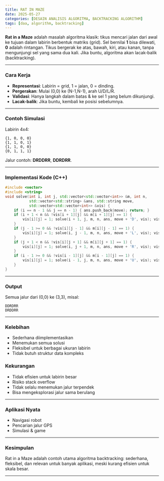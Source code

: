 ```yaml
---
title: RAT IN MAZE
date: 2025-05-27
categories: [DESAIN ANALISIS ALGORITMA, BACKTRACKING ALGORITHM]
tags: [daa, algorithm, backtracking]
---
```


**Rat in a Maze** adalah masalah algoritma klasik: tikus mencari jalan dari awal ke tujuan dalam labirin berbentuk matriks (grid). Sel bernilai **1** bisa dilewati, **0** adalah rintangan. Tikus bergerak ke atas, bawah, kiri, atau kanan, tanpa mengunjungi sel yang sama dua kali. Jika buntu, algoritma akan lacak-balik (backtracking).

---

### Cara Kerja

- **Representasi**: Labirin = grid, 1 = jalan, 0 = dinding.
- **Pergerakan**: Mulai (0,0) ke (N-1,N-1), arah U/D/L/R.
- **Validasi**: Hanya langkah dalam batas & ke sel 1 yang belum dikunjungi.
- **Lacak-balik**: Jika buntu, kembali ke posisi sebelumnya.

---

### Contoh Simulasi

Labirin 4x4:
```
{1, 0, 0, 0}
{1, 1, 0, 1}
{1, 1, 0, 0}
{0, 1, 1, 1}
```
Jalur contoh: **DRDDRR**, **DDRDRR**.

---

### Implementasi Kode (C++)

```cpp
#include <vector>
#include <string>
void solve(int i, int j, std::vector<std::vector<int>> &m, int n,
           std::vector<std::string> &ans, std::string move,
           std::vector<std::vector<int>> &vis) {
    if (i == n - 1 && j == n - 1) { ans.push_back(move); return; }
    if (i + 1 < n && !vis[i + 1][j] && m[i + 1][j] == 1) {
        vis[i][j] = 1; solve(i + 1, j, m, n, ans, move + 'D', vis); vis[i][j] = 0;
    }
    if (j - 1 >= 0 && !vis[i][j - 1] && m[i][j - 1] == 1) {
        vis[i][j] = 1; solve(i, j - 1, m, n, ans, move + 'L', vis); vis[i][j] = 0;
    }
    if (j + 1 < n && !vis[i][j + 1] && m[i][j + 1] == 1) {
        vis[i][j] = 1; solve(i, j + 1, m, n, ans, move + 'R', vis); vis[i][j] = 0;
    }
    if (i - 1 >= 0 && !vis[i - 1][j] && m[i - 1][j] == 1) {
        vis[i][j] = 1; solve(i - 1, j, m, n, ans, move + 'U', vis); vis[i][j] = 0;
    }
}
```

---

### Output

Semua jalur dari (0,0) ke (3,3), misal:
```
DDRDRR
DRDDRR
```

---

### Kelebihan
- Sederhana diimplementasikan
- Menemukan semua solusi
- Fleksibel untuk berbagai ukuran labirin
- Tidak butuh struktur data kompleks

### Kekurangan
- Tidak efisien untuk labirin besar
- Risiko stack overflow
- Tidak selalu menemukan jalur terpendek
- Bisa mengeksplorasi jalur sama berulang

---

### Aplikasi Nyata

- Navigasi robot
- Pencarian jalur GPS
- Simulasi & game

---

### Kesimpulan

Rat in a Maze adalah contoh utama algoritma backtracking: sederhana, fleksibel, dan relevan untuk banyak aplikasi, meski kurang efisien untuk skala besar.

---

